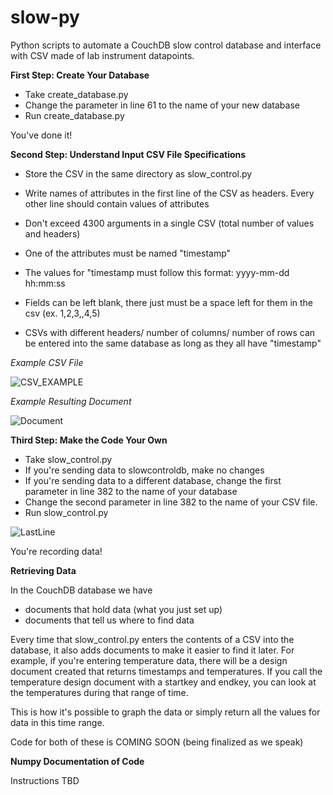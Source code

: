 # slow-py
Python scripts to automate a CouchDB slow control database and interface with CSV made of lab instrument datapoints.

**First Step: Create Your Database**

- Take create_database.py
- Change the parameter in line 61 to the name of your new database
- Run create_database.py

You've done it!


**Second Step: Understand Input CSV File Specifications**

- Store the CSV in the same directory as slow_control.py
- Write names of attributes in the first line of the CSV as headers. Every other line should contain values of attributes
- Don't exceed 4300 arguments in a single CSV (total number of values and headers)

- One of the attributes must be named "timestamp"
- The values for "timestamp must follow this format: yyyy-mm-dd hh:mm:ss
- Fields can be left blank, there just must be a space left for them in the csv (ex. 1,2,3,,4,5)
- CSVs with different headers/ number of columns/ number of rows can be entered into the same database as long as they all have "timestamp"


*Example CSV File*

![CSV_EXAMPLE](https://user-images.githubusercontent.com/47134315/86925837-585e7400-c0ff-11ea-827c-b58e111a6ee1.png)

*Example Resulting Document*

![Document](https://user-images.githubusercontent.com/47134315/86926411-05d18780-c100-11ea-9fa9-1f1bb069fda2.png)

**Third Step: Make the Code Your Own** 

- Take slow_control.py
- If you're sending data to slowcontroldb, make no changes
- If you're sending data to a different database, change the first parameter in line 382 to the name of your database
- Change the second parameter in line 382 to the name of your CSV file.
- Run slow_control.py


![LastLine](https://user-images.githubusercontent.com/47134315/89677931-49b0db80-d8bc-11ea-95b0-ee00a25fbf2e.png)

You're recording data!



**Retrieving Data**

In the CouchDB database we have
- documents that hold data (what you just set up)
- documents that tell us where to find data

Every time that slow_control.py enters the contents of a CSV into the database, it also adds documents to make it easier to find it later.
For example, if you're entering temperature data, there will be a design document created that returns timestamps and temperatures. 
If you call the temperature design document with a startkey and endkey, you can look at the temperatures during that range of time.

This is how it's possible to graph the data or simply return all the values for data in this time range.

Code for both of these is COMING SOON (being finalized as we speak)


**Numpy Documentation of Code**

Instructions TBD


